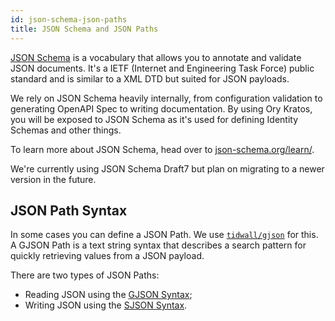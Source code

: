 ```yaml
---
id: json-schema-json-paths
title: JSON Schema and JSON Paths
---
```


[JSON Schema](https://json-schema.org) is a vocabulary that allows you to
annotate and validate JSON documents. It's a IETF (Internet and Engineering
Task Force) public standard and is similar to a XML DTD but suited for JSON
payloads.

We rely on JSON Schema heavily internally, from configuration validation to
generating OpenAPI Spec to writing documentation. By using Ory Kratos, you will
be exposed to JSON Schema as it's used for defining Identity Schemas and other
things.

To learn more about JSON Schema, head over to
[json-schema.org/learn/](https://json-schema.org/learn/).

We're currently using JSON Schema Draft7 but plan on migrating to a newer
version in the future.

## JSON Path Syntax

In some cases you can define a JSON Path. We use
[`tidwall/gjson`](https://github.com/tidwall/gjson) for this. A GJSON Path is a
text string syntax that describes a search pattern for quickly retrieving values
from a JSON payload.

There are two types of JSON Paths:

- Reading JSON using the
  [GJSON Syntax](https://github.com/tidwall/gjson/blob/master/SYNTAX.md);
- Writing JSON using the
  [SJSON Syntax](https://github.com/tidwall/sjson#path-syntax).
